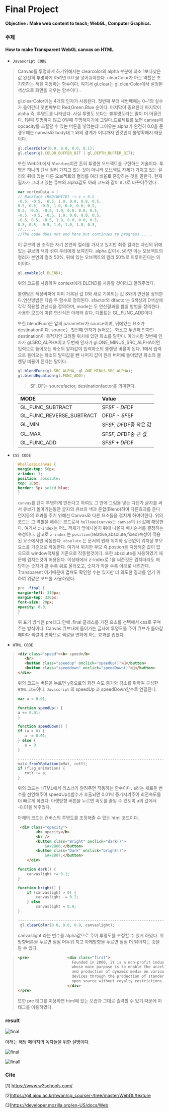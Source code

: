 # Final Project



**Objective : Make web content to teach; WebGL, Computer Graphics.** 

### 주제

#### How to make Transparent WebGL canvas on HTML

*  `Javascript CODE`

> Canvas를 투명하게 하기위해서는 clearcolor의 alpha 부분에 최소 1보다낮은값 완전히 투명하게 하려면 0.0 을 넣어줘야한다. clearColor가 하는 역할은 초기화하는 색을 지정하는 함수이다. 여기서 gl.clear는 gl.clearColor에서 설정된 색상으로 화면을 지우는 함수이다 .
>
> gl.clearColor에는 4개의 인자가 사용된다. 첫번째 부터 세번째에는 0~1의 실수 가 들어간다 첫번째부터 Red,Green,Blue 순이다. 마지막이 중요한데 마지막이 alpha 즉, 투명도를 나타낸다. 사실 투명도 보다는 불투명도라는 말이 더 어울린다. 1일때 투명하지 않고 0일때 투명해지기에 그렇다.프로젝트를 보면 canvas에 opcacity를 조절할 수 있는 버튼을 넣었는데 그이유는 alpha가 완전히 0.0을 준 경우에는 canvas와 body태그 와의 경계가 어디까지 인것인지 불명확해지 때문이다.
>
> ```javascript
> gl.clearColor(0.0, 0.0, 0.0, 0.1); 
> gl.clear(gl.COLOR_BUFFER_BIT | gl.DEPTH_BUFFER_BIT);
> ```
>
> 또한  WebGL에서 `Blending`이란 흔히 투명한 오브젝트를 구현하는 기술이다. 투명은 하나의 단색 컬러 가지고 있는 것이 아니라 오브젝트 자체가 가지고 있는 컬러와 뒤에 있는 다른 오브젝트의 컬러를 여러 비율로 혼합하는 것을 말한다. 현재 필자가 그리고 있는 큐브의 alpha값도 아래 코드와 같이 `0.5`로 바꾸어주었다 .
>
> ```javascript
> var vertexData = [
> // Backface (RED/WHITE) -> z = 0.5
> -0.5, -0.5, -0.5, 1.0, 0.0, 0.0, 0.5,
> 0.5, 0.5, -0.5, 1.0, 0.0, 0.0, 0.5,
> 0.5, -0.5, -0.5, 1.0, 0.0, 0.0, 0.5,
> -0.5, -0.5, -0.5, 1.0, 0.0, 0.0, 0.5,
> -0.5, 0.5, -0.5, 1.0, 0.0, 0.0, 0.5,
> 0.5, 0.5, -0.5, 1.0, 1.0, 1.0, 0.5,
> //......
> //The code does not end here but continues to progress......
> ```
>
> 이 큐브의 한 조각은 자기 본연의 컬러를 가지고 있지만 최종 컬러는 자신의 뒤에있는 큐브의 색과 섞여 우리에게 보여진다. alpha 값이 `0.5`라면 이는 오브젝트의 컬러가 본연의 컬러 50%, 뒤에 있는 오브젝트의 컬러 50%로 이루어진다는 의미이다.
>
> ```javascript
> gl.enable(gl.BLEND);
> ```
>
> 위의 코드를 사용하여 context에게 BLEND를 사용할 것이라고 알려주었다.
>
> 블렌딩은 색상버퍼에 이미 기록된 값 D와 새로 기록되는 값 S와의 연산을 정의한다.연산방법은 다음 두 함수로 정의된다. sfactor와 dfactor는 S색상과 D색상에 각각 적용할 연산식을 정의하며, mode는 두 연산결과를 합칠 방법을 정의한다.  사용한 모드에 따른 연산식은 아래와 같다, 디폴트는 GL_FUNC_ADD이다 
>
> 또한 blendFucn은 앞의 parameter가 source이며, 뒤에있는 요소가 destination이다. source는 첫번째 인자가 들어오는 화소고 두번째 인자인 destination이 목적지인 그려질 위치에 있던 화소를 말한다. 아래처럼 첫번째 인자가 gl.SRC_ALPHA이고 두번째 인자가  gl.ONE_MINUS_SRC_ALPHA이면 입력으로 들어오는 화소의 알파값이 입력화소의 블렌딩 비율이 된다. 1에서 입력으로 들어오는 화소의 알파값을 뺀 나머지 값이 원래 버퍼에 들어있던 화소의 블렌딩 비율이 된다는 말이다.
>
> ```javascript
> gl.blendFunc(gl.SRC_ALPHA, gl.ONE_MINUS_SRC_ALPHA);
> gl.blendEquation(gl.FUNC_ADD);
> ```
>
> > SF, DF는 sourcefactor, destinationfactor를 의미한다.
>
> | MODE                     | Value                  |
> | :----------------------- | :--------------------- |
> | GL_FUNC_SUBTRACT         | SF*SF - DF*DF          |
> | GL_FUNC_REVERSE_SUBTRACT | DF*DF - SF*SF          |
> | GL_MIN                   | SF*SF, DF*DF중 작은 값 |
> | GL_MAX                   | SF*SF, DF*DF중 큰 값   |
> | GL_FUNC_ADD              | SF*SF + DF*DF          |
>
> 





* `CSS CODE`

>```css
>#helloapicanvas {
>margin-top: 50px;
>z-index: 1;
>position: absolute;
>top: 20px;
>border: 5px solid blue;
>}
>```
>
>`canvas`를 단지 투명하게 만든다고 하여도 그 안에 그림을 넣는 다던가 글자를 써서 큐브가 돌아가는동안 글자의 큐브의 색과 혼합(Blend)하여 다른효과를 준다던지등의 효과를 주기 위해선 Canvas와 다른 요소들을 겹치게 하여야한다. 위의 코드는 그 역할을 해주는 코드로서 `helloapicanvas`는 `canvas`의 `id` 값에 해당한다. 여기서 `z-index`는 어느 객체가 앞에나올지 뒤에 나올지 배치순서를 결정하는 속성이다. 참고로 `z-index` 는 `position`(relative,absolute,fixed)속성이 적용된 요소에서만 작동한다. `absolute` 는 문서의 원래 위치와 상관없이 위치상 부모요소를 기준으로 작동한다. 여기서 위치한 부모 즉,postion을 지정해준 값이 없으므로 window객체를 기준으로 작동할것이다. 또한 absolute를 사용하였기 때문에 겹치는것이 허용된다. 이상태에서 z-index로 1을 써준것은 겹치더라도 해당하는 숫자가 클 수록 위로 올라오고, 숫자가 작을 수록 아래로 내려간다. Transparent 이기때문에 겹쳐도 확인할 수는 있지만 더 의도한 결과를 얻기 위하여 위같은 코드를 사용하였다.
>
>```css
>pre .final {
>margin-left: 310px;
>margin-top: 320px;
>font-size: 20px;
>opacity: 0.8;
>}
>```
>
>위 표기 방식은 pre태그 안에 .final 클래스를 가진 요소를 선택해서 css로 꾸며주는 방식이다. Canvas 큐브내에 들어가는 글자에 투명도를 주어 큐브가 돌아갈때마다 색깔이 변하므로 색깔을 변하게 하는 효과를 입혔다.





* `HTML CODE`

>  ```markdown
>  <div class="speed"><b> speed</b>
>     <br>
>     <button class="speedup" onclick="speedUp()">🔼</button>
>     <button class="speeddown" onclick="speedDown()">🔽</button>
>  </div>
>  ```
>
>  위의 코드는 버튼을 누르면 y축으로의 회전 속도 증가와 감소를 위하여 구성한 `HTML` 코드이다. `Javascript` 의 speedUp 과 speedDown함수로  연결된다.
>
>  ```javascript
>  var a = 0.01;
>  
>  function speedUp() {
>  a += 0.01;
>  }
>  
>  function speedDown() {
>  if (a > 0) {
>     a -= 0.01;
>  } else {
>     a = 0
>  }
>  
>  ------------------------------------------------------------------------------------------------------
>  mat4.fromYRotation(mMat, rotY);
>  if (flag_animation) {
>     rotY += a;
>  }
>  ```
>
>  위의 코드는 HTML에서 리스너가 알려주면 작동하는 함수이다. a라는 새로운 변수를 선언해주어 speedUp()함수가 호출되면 0.01씩 증가시켜주어 회전속도를 더 빠르게 하였다. 아랫방향 버튼을 누르면 속도를 줄일 수 있도록 a의 값에서 -0.01을 해주었다.
>
>  아래의 코드는 캔버스의 투명도를 조정해줄 수 있는 html 코드이다. 
>
>  ```html
>   <div class="opacity">
>          <b> opacity</b>
>          <br />
>          <button class="Bright" onclick="dark()">
>              &#x2B06;</button>
>          <button class="Dark" onclick="bright()">
>              &#x2B07;</button>
>      </div>
>  ```
>
>  ```javascript
>  function dark() {
>      canvaslight += 0.1;
>  }
>  
>  function bright() {
>      if (canvaslight > 0) {
>          canvaslight -= 0.1;
>      } else
>          canvaslight = 0.0;
>  }
>  
>  ------------------------------------------------------------------------------------------------------------
>   gl.clearColor(0.0, 0.0, 0.0, canvaslight);
>  ```
>
>  canvaslight 라는 변수를 alpha값으로 주어 투명도를 조정할 수 있게 하였다. 위방향버튼을 누르면 점점 어두워 지고 아래방향을 누르면 점점 더 밝아지는 것을 알 수 있다.

>  ```html
>  <pre>                 <div class="first">
>                          Founded in 2000, it is a non-profit industry
>                          whose main purpose is to enable the accelerated playback 
>                          and production of dynamic media on various platforms and 
>                          devices through the production of standard APIs and 
>                          open source without royalty restrictions.
>                        </div>
>  </pre>
>  ```
>
>  또한 pre 태그를 이용하면 html에 있는 모습과 그대로 출력할 수 있기 때문에 이 태그를 이용하였다.

### result

![final](https://user-images.githubusercontent.com/55227984/85912691-6abbf080-b869-11ea-882c-7d86cdd44943.gif)

아래는 해당 페이지의 독자들을 위한 설명이다.

![final](https://user-images.githubusercontent.com/55227984/85917723-8fc75800-b897-11ea-9f71-bf4bd70dd195.png)

![finall](https://user-images.githubusercontent.com/55227984/85917760-f0569500-b897-11ea-99bf-f26e62b09ed5.png)

### Cite

[1] https://www.w3schools.com/

[2]https://git.ajou.ac.kr/hwan/cg_course/-/tree/master/WebGL/texture

[3]https://developer.mozilla.org/en-US/docs/Web
